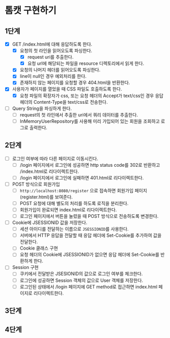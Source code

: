 # 톰캣 구현하기

## 1단계

- [x] GET /index.html에 대해 응답하도록 한다.
    - [x] 요청의 첫 라인을 읽어오도록 파싱한다.
        - [x] request uri를 추출한다.
        - [x] 요청 url에 해당되는 파일을 resource 디렉토리에서 읽게 한다.
    - [x] 요청의 나머지 헤더를 읽어오도록 파싱한다.
    - [x] line이 null인 경우 예외처리를 한다.
    - [x] 존재하지 않는 페이지를 요청할 경우 404.html을 반환한다.
- [x] 사용자가 페이지를 열었을 때 CSS 파일도 호출하도록 한다.
    - [x] 요청 파일의 확장자가 css, 또는 요청 헤더의 Accept가 text/css인 경우 응답 헤더의 Content-Type을 text/css로 전송한다.
- [ ] Query String을 파싱하게 한다.
    - [ ] request의 첫 라인에서 추출한 uri에서 쿼리 데이터를 추출한다.
    - [ ] InMemoryUserRepository를 사용해 미리 가입되어 있는 회원을 조회하고 로그로 출력한다.

## 2단계

- [ ] 로그인 여부에 따라 다른 페이지로 이동시킨다.
    - [ ] /login 페이지에서 로그인에 성공하면 http status code를 302로 반환하고 /index.html로 리다이렉트한다.
    - [ ] /login 페이지에서 로그인에 실패하면 401.html로 리다이렉트한다.
- [ ] POST 방식으로 회원가입
    - [ ] `http://localhost:8080/register` 으로 접속하면 회원가입 페이지(register.html)를 보여준다.
    - [ ] POST 요청에 대해 별도의 처리를 하도록 로직을 분리한다.
    - [ ] 회원가입이 완료되면 index.html로 리다이렉트한다.
    - [ ] 로그인 페이지에서 버튼을 눌렀을 때 POST 방식으로 전송하도록 변경한다.
- [ ] Cookie에 JSESSIONID 값을 저장한다.
    - [ ] 세션 아이디를 전달하는 이름으로 `JSESSIONID`를 사용한다.
    - [ ] 서버에서 HTTP 응답을 전달할 때 응답 헤더에 Set-Cookie를 추가하여 값을 전달한다.
    - [ ] Cookie 클래스 구현
    - [ ] 요청 헤더의 Cookie에 JSESSIONID가 없으면 응답 헤더에 Set-Cookie를 반환하게 한다.
- [ ] Session 구현
    - [ ] 쿠키에서 전달받은 JSESIONID의 값으로 로그인 여부를 체크한다.
    - [ ] 로그인에 성공하면 Session 객체의 값으로 User 객체를 저장한다.
    - [ ] 로그인된 상태에서 /login 페이지에 GET method로 접근하면 index.html 페이지로 리다이렉트한다.

## 3단계

## 4단계